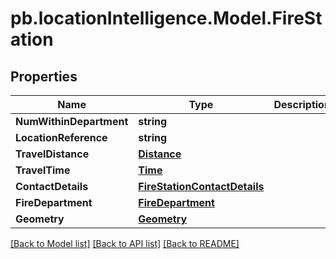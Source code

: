# pb.locationIntelligence.Model.FireStation
## Properties

Name | Type | Description | Notes
------------ | ------------- | ------------- | -------------
**NumWithinDepartment** | **string** |  | [optional] 
**LocationReference** | **string** |  | [optional] 
**TravelDistance** | [**Distance**](Distance.md) |  | [optional] 
**TravelTime** | [**Time**](Time.md) |  | [optional] 
**ContactDetails** | [**FireStationContactDetails**](FireStationContactDetails.md) |  | [optional] 
**FireDepartment** | [**FireDepartment**](FireDepartment.md) |  | [optional] 
**Geometry** | [**Geometry**](Geometry.md) |  | [optional] 

[[Back to Model list]](../README.md#documentation-for-models) [[Back to API list]](../README.md#documentation-for-api-endpoints) [[Back to README]](../README.md)

